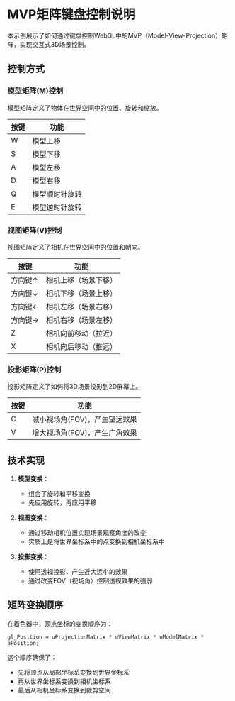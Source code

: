 # MVP矩阵键盘控制说明

本示例展示了如何通过键盘控制WebGL中的MVP（Model-View-Projection）矩阵，实现交互式3D场景控制。

## 控制方式

### 模型矩阵(M)控制

模型矩阵定义了物体在世界空间中的位置、旋转和缩放。

| 按键 | 功能 |
|------|------|
| W | 模型上移 |
| S | 模型下移 |
| A | 模型左移 |
| D | 模型右移 |
| Q | 模型顺时针旋转 |
| E | 模型逆时针旋转 |

### 视图矩阵(V)控制

视图矩阵定义了相机在世界空间中的位置和朝向。

| 按键 | 功能 |
|------|------|
| 方向键↑ | 相机上移（场景下移） |
| 方向键↓ | 相机下移（场景上移） |
| 方向键← | 相机左移（场景右移） |
| 方向键→ | 相机右移（场景左移） |
| Z | 相机向前移动（拉近） |
| X | 相机向后移动（推远） |

### 投影矩阵(P)控制

投影矩阵定义了如何将3D场景投影到2D屏幕上。

| 按键 | 功能 |
|------|------|
| C | 减小视场角(FOV)，产生望远效果 |
| V | 增大视场角(FOV)，产生广角效果 |

## 技术实现

1. **模型变换**：
   - 组合了旋转和平移变换
   - 先应用旋转，再应用平移

2. **视图变换**：
   - 通过移动相机位置实现场景观察角度的改变
   - 实质上是将世界坐标系中的点变换到相机坐标系中

3. **投影变换**：
   - 使用透视投影，产生近大远小的效果
   - 通过改变FOV（视场角）控制透视效果的强弱

## 矩阵变换顺序

在着色器中，顶点坐标的变换顺序为：

```
gl_Position = uProjectionMatrix * uViewMatrix * uModelMatrix * aPosition;
```

这个顺序确保了：
- 先将顶点从局部坐标系变换到世界坐标系
- 再从世界坐标系变换到相机坐标系
- 最后从相机坐标系变换到裁剪空间
